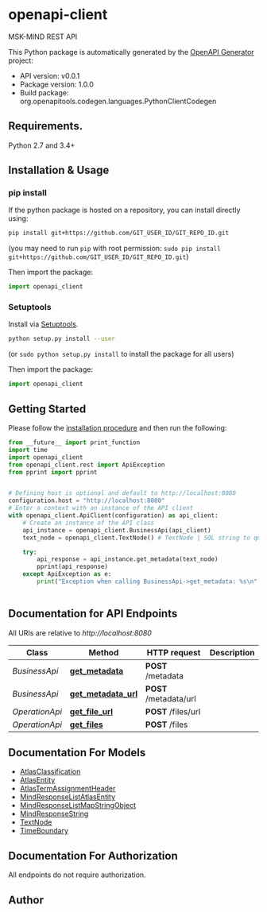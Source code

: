 # openapi-client
MSK-MIND REST API

This Python package is automatically generated by the [OpenAPI Generator](https://openapi-generator.tech) project:

- API version: v0.0.1
- Package version: 1.0.0
- Build package: org.openapitools.codegen.languages.PythonClientCodegen

## Requirements.

Python 2.7 and 3.4+

## Installation & Usage
### pip install

If the python package is hosted on a repository, you can install directly using:

```sh
pip install git+https://github.com/GIT_USER_ID/GIT_REPO_ID.git
```
(you may need to run `pip` with root permission: `sudo pip install git+https://github.com/GIT_USER_ID/GIT_REPO_ID.git`)

Then import the package:
```python
import openapi_client
```

### Setuptools

Install via [Setuptools](http://pypi.python.org/pypi/setuptools).

```sh
python setup.py install --user
```
(or `sudo python setup.py install` to install the package for all users)

Then import the package:
```python
import openapi_client
```

## Getting Started

Please follow the [installation procedure](#installation--usage) and then run the following:

```python
from __future__ import print_function
import time
import openapi_client
from openapi_client.rest import ApiException
from pprint import pprint


# Defining host is optional and default to http://localhost:8080
configuration.host = "http://localhost:8080"
# Enter a context with an instance of the API client
with openapi_client.ApiClient(configuration) as api_client:
    # Create an instance of the API class
    api_instance = openapi_client.BusinessApi(api_client)
    text_node = openapi_client.TextNode() # TextNode | SQL string to query business data

    try:
        api_response = api_instance.get_metadata(text_node)
        pprint(api_response)
    except ApiException as e:
        print("Exception when calling BusinessApi->get_metadata: %s\n" % e)
    
```

## Documentation for API Endpoints

All URIs are relative to *http://localhost:8080*

Class | Method | HTTP request | Description
------------ | ------------- | ------------- | -------------
*BusinessApi* | [**get_metadata**](docs/BusinessApi.md#get_metadata) | **POST** /metadata | 
*BusinessApi* | [**get_metadata_url**](docs/BusinessApi.md#get_metadata_url) | **POST** /metadata/url | 
*OperationApi* | [**get_file_url**](docs/OperationApi.md#get_file_url) | **POST** /files/url | 
*OperationApi* | [**get_files**](docs/OperationApi.md#get_files) | **POST** /files | 


## Documentation For Models

 - [AtlasClassification](docs/AtlasClassification.md)
 - [AtlasEntity](docs/AtlasEntity.md)
 - [AtlasTermAssignmentHeader](docs/AtlasTermAssignmentHeader.md)
 - [MindResponseListAtlasEntity](docs/MindResponseListAtlasEntity.md)
 - [MindResponseListMapStringObject](docs/MindResponseListMapStringObject.md)
 - [MindResponseString](docs/MindResponseString.md)
 - [TextNode](docs/TextNode.md)
 - [TimeBoundary](docs/TimeBoundary.md)


## Documentation For Authorization

 All endpoints do not require authorization.

## Author




